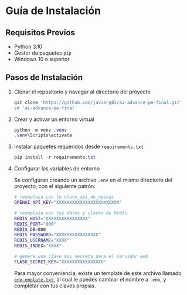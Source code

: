 # Guía de Instalación

## Requisitos Previos

- Python 3.10
- Gestor de paquetes `pip`
- Windows 10 o superior

## Pasos de Instalación

1. Clonar el repositorio y navegar al directorio del proyecto

    ```powershell
    git clone 'https://github.com/javierg83/ai-advance-pe-final.git'
    cd 'ai-advance-pe-final'
    ```

2. Crear y activar un entorno virtual

    ```powershell
    python -m venv .venv
    .venv\Scripts\activate
    ```

3. Instalar paquetes requeridos desde `requirements.txt`

    ```powershell
    pip install -r requirements.txt
    ```

4. Configurar las variables de entorno

   Se configuran creando un archivo `.env` en el mismo directorio del proyecto, con el siguiente patrón:

    ```bash
    # reemplaza con tu clave_api_de_openai
    OPENAI_API_KEY="XXXXXXXXXXXXXXXXXXXXXXXX"

    # reemplaza con tus datos y claves de Redis
    REDIS_HOST="XXXXXXXXXXXXXXXX"
    REDIS_PORT="000"
    REDIS_DB=000
    REDIS_PASSWORD="XXXXXXXXXXXXXXXX"
    REDIS_USERNAME="XXXX"
    REDIS_INDEX="XXXX"

    # genera una clave muy secreta para el servidor web
    FLASK_SECRET_KEY="XXXXXXXXXXXXXXXX"
    ```

    Para mayor conveniencia, existe un template de este archivo llamado [`env-emplate.txt`](env-emplate.txt), al cual le puedes cambiar el nombre a `.env`, y completar con tus claves propias.

